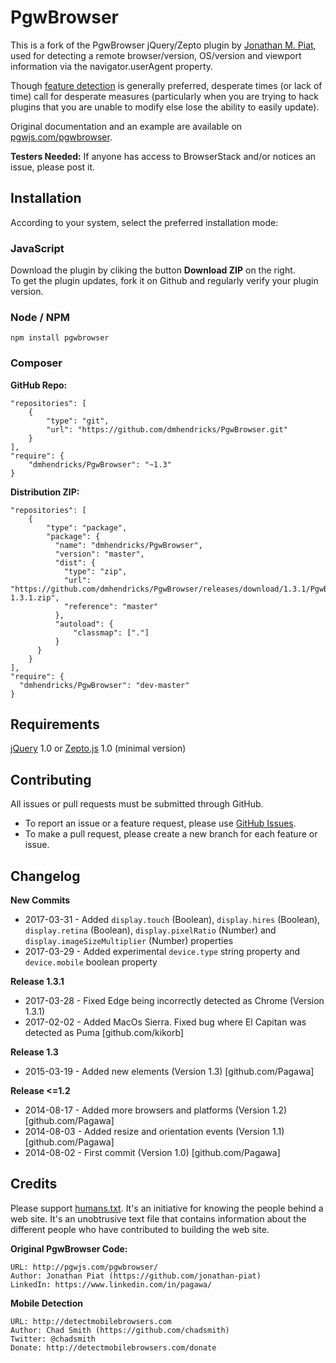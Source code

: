 # PgwBrowser

This is a fork of the PgwBrowser jQuery/Zepto plugin by [Jonathan M. Piat](github.com/jonathan-piat), used for detecting a remote browser/version, OS/version and viewport information via the navigator.userAgent property.

Though [feature detection](https://learn.jquery.com/code-organization/feature-browser-detection/) is generally preferred, desperate times (or lack of time) call for desperate measures (particularly when you are trying to hack plugins that you are unable to modify else lose the ability to easily update).

Original documentation and an example are available on [pgwjs.com/pgwbrowser](http://pgwjs.com/pgwbrowser/).

**Testers Needed:** If anyone has access to BrowserStack and/or notices an issue, please post it.

## Installation

According to your system, select the preferred installation mode:

### JavaScript

Download the plugin by cliking the button **Download ZIP** on the right.  
To get the plugin updates, fork it on Github and regularly verify your plugin version.

### Node / NPM

    npm install pgwbrowser

### Composer

**GitHub Repo:**

	"repositories": [
	    {
	        "type": "git",
	        "url": "https://github.com/dmhendricks/PgwBrowser.git"
	    }
	],
	"require": {
	    "dmhendricks/PgwBrowser": "~1.3"
	}

**Distribution ZIP:**

	"repositories": [
	    {
    	    "type": "package",
	        "package": {
	          "name": "dmhendricks/PgwBrowser",
	          "version": "master",
	          "dist": {
	            "type": "zip",
	            "url": "https://github.com/dmhendricks/PgwBrowser/releases/download/1.3.1/PgwBrowser-1.3.1.zip",
	            "reference": "master"
	          },
	          "autoload": {
	              "classmap": ["."]
	          }
	      }
	    }
	],
	"require": {
	  "dmhendricks/PgwBrowser": "dev-master"
	}


## Requirements

[jQuery](https://jquery.com/) 1.0 or [Zepto.js](http://zeptojs.com/) 1.0 (minimal version)

## Contributing

All issues or pull requests must be submitted through GitHub.

* To report an issue or a feature request, please use [GitHub Issues](https://github.com/dmhendricks/PgwBrowser/issues).
* To make a pull request, please create a new branch for each feature or issue.

## Changelog

**New Commits**

* 2017-03-31 - Added `display.touch` (Boolean), `display.hires` (Boolean), `display.retina` (Boolean), `display.pixelRatio` (Number) and `display.imageSizeMultiplier` (Number) properties
* 2017-03-29 - Added experimental `device.type` string property and `device.mobile` boolean property

**Release 1.3.1**

* 2017-03-28 - Fixed Edge being incorrectly detected as Chrome (Version 1.3.1)
* 2017-02-02 - Added MacOs Sierra. Fixed bug where El Capitan was detected as Puma [github.com/kikorb]

**Release 1.3**

* 2015-03-19 - Added new elements (Version 1.3) [github.com/Pagawa]

**Release <=1.2**

* 2014-08-17 - Added more browsers and platforms (Version 1.2) [github.com/Pagawa]
* 2014-08-03 - Added resize and orientation events (Version 1.1) [github.com/Pagawa]
* 2014-08-02 - First commit (Version 1.0) [github.com/Pagawa]

## Credits

Please support [humans.txt](http://humanstxt.org/). It's an initiative for knowing the people behind a web site. It's an unobtrusive text file that contains information about the different people who have contributed to building the web site.

**Original PgwBrowser Code:**

    URL: http://pgwjs.com/pgwbrowser/
    Author: Jonathan Piat (https://github.com/jonathan-piat)
    LinkedIn: https://www.linkedin.com/in/pagawa/

**Mobile Detection**

    URL: http://detectmobilebrowsers.com
    Author: Chad Smith (https://github.com/chadsmith)
    Twitter: @chadsmith
    Donate: http://detectmobilebrowsers.com/donate
